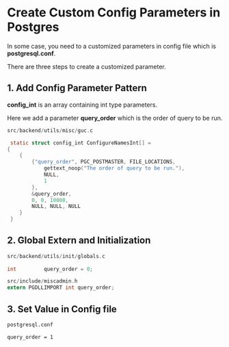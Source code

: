 # Create Custom Config Parameters in Postgres

In some case, you need to a customized parameters in config file which is **postgresql.conf**.

There are three steps to create a customized parameter.

## 1. Add Config Parameter Pattern 

**config_int** is an array containing int type parameters.

Here we add a parameter **query_order** which is the order of query to be run.

```c
src/backend/utils/misc/guc.c

 static struct config_int ConfigureNamesInt[] =
{
    {
        {"query_order", PGC_POSTMASTER, FILE_LOCATIONS,
            gettext_noop("The order of query to be run."),
            NULL,
            1
        },
        &query_order,
        0, 0, 10000,
        NULL, NULL, NULL
    }
 }
```

## 2. Global Extern and Initialization

```c
src/backend/utils/init/globals.c
    
int         query_order = 0;
```

```c
src/include/miscadmin.h
extern PGDLLIMPORT int query_order;
```

## 3. Set Value in Config file

```bash
postgresql.conf

query_order = 1
```


